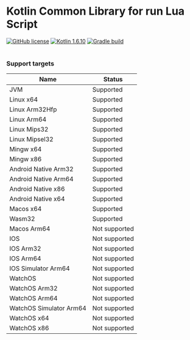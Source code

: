 # Kotlin Common Library for run Lua Script

[![GitHub license](https://img.shields.io/badge/license-Apache%20License%202.0-blue.svg?style=flat)](http://www.apache.org/licenses/LICENSE-2.0)
[![Kotlin 1.6.10](https://img.shields.io/badge/Kotlin-1.6.10-blue.svg?style=flat&logo=kotlin)](http://kotlinlang.org)
[![Gradle build](https://github.com/caffeine-mgn/klua/actions/workflows/publish.yml/badge.svg) ](https://github.com/caffeine-mgn/klua/actions/workflows/publish.yml) <br><br>

### Support targets

|Name| Status        |
|---|---------------|
|JVM| Supported     |
|Linux x64| Supported     |
|Linux Arm32Hfp| Supported     |
|Linux Arm64| Supported     |
|Linux Mips32| Supported     |
|Linux Mipsel32| Supported     |
|Mingw x64| Supported     |
|Mingw x86| Supported     |
|Android Native Arm32| Supported     |
|Android Native Arm64| Supported     |
|Android Native x86| Supported     |
|Android Native x64| Supported     |
|Macos x64| Supported     |
|Wasm32| Supported     |
|Macos Arm64| Not supported |
|IOS| Not supported |
|IOS Arm32| Not supported |
|IOS Arm64| Not supported |
|IOS Simulator Arm64| Not supported |
|WatchOS| Not supported |
|WatchOS Arm32| Not supported |
|WatchOS Arm64| Not supported |
|WatchOS Simulator Arm64| Not supported |
|WatchOS x64| Not supported |
|WatchOS x86| Not supported |